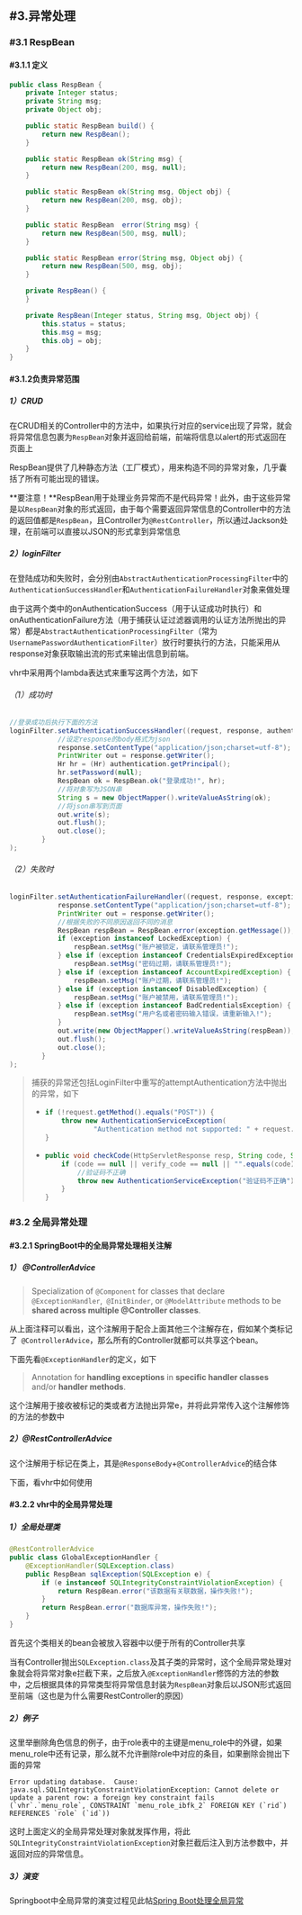 ## #3.异常处理

### #3.1 RespBean

#### #3.1.1 定义

```java
public class RespBean {
    private Integer status;
    private String msg;
    private Object obj;

    public static RespBean build() {
        return new RespBean();
    }

    public static RespBean ok(String msg) {
        return new RespBean(200, msg, null);
    }

    public static RespBean ok(String msg, Object obj) {
        return new RespBean(200, msg, obj);
    }

    public static RespBean  error(String msg) {
        return new RespBean(500, msg, null);
    }

    public static RespBean error(String msg, Object obj) {
        return new RespBean(500, msg, obj);
    }

    private RespBean() {
    }

    private RespBean(Integer status, String msg, Object obj) {
        this.status = status;
        this.msg = msg;
        this.obj = obj;
    }
}
```

####  #3.1.2负责异常范围

##### 1）CRUD

在CRUD相关的Controller中的方法中，如果执行对应的service出现了异常，就会将异常信息包裹为`RespBean`对象并返回给前端，前端将信息以alert的形式返回在页面上

RespBean提供了几种静态方法（工厂模式），用来构造不同的异常对象，几乎囊括了所有可能出现的错误。

**要注意！**RespBean用于处理业务异常而不是代码异常！此外，由于这些异常是以`RespBean`对象的形式返回，由于每个需要返回异常信息的Controller中的方法的返回值都是`RespBean`，且Controller为`@RestController`，所以通过Jackson处理，在前端可以直接以JSON的形式拿到异常信息

##### 2）loginFilter

在登陆成功和失败时，会分别由`AbstractAuthenticationProcessingFilter`中的`AuthenticationSuccessHandler`和`AuthenticationFailureHandler`对象来做处理

由于这两个类中的onAuthenticationSuccess（用于认证成功时执行）和onAuthenticationFailure方法（用于捕获认证过滤器调用的认证方法所抛出的异常）都是`AbstractAuthenticationProcessingFilter`（常为`UsernamePasswordAuthenticationFilter`）放行时要执行的方法，只能采用从response对象获取输出流的形式来输出信息到前端。

vhr中采用两个lambda表达式来重写这两个方法，如下

###### （1）成功时

```java
//登录成功后执行下面的方法
loginFilter.setAuthenticationSuccessHandler((request, response, authentication) -> {
            //设定response的body格式为json
            response.setContentType("application/json;charset=utf-8");
            PrintWriter out = response.getWriter();
            Hr hr = (Hr) authentication.getPrincipal();
            hr.setPassword(null);
            RespBean ok = RespBean.ok("登录成功!", hr);
            //将对象写为JSON串
            String s = new ObjectMapper().writeValueAsString(ok);
            //将json串写到页面
            out.write(s);
            out.flush();
            out.close();
        }
);
```

###### （2）失败时

```java
loginFilter.setAuthenticationFailureHandler((request, response, exception) -> {
            response.setContentType("application/json;charset=utf-8");
            PrintWriter out = response.getWriter();
            //根据失败的不同原因返回不同的消息
            RespBean respBean = RespBean.error(exception.getMessage());
            if (exception instanceof LockedException) {
                respBean.setMsg("账户被锁定，请联系管理员!");
            } else if (exception instanceof CredentialsExpiredException) {
                respBean.setMsg("密码过期，请联系管理员!");
            } else if (exception instanceof AccountExpiredException) {
                respBean.setMsg("账户过期，请联系管理员!");
            } else if (exception instanceof DisabledException) {
                respBean.setMsg("账户被禁用，请联系管理员!");
            } else if (exception instanceof BadCredentialsException) {
                respBean.setMsg("用户名或者密码输入错误，请重新输入!");
            }
            out.write(new ObjectMapper().writeValueAsString(respBean));
            out.flush();
            out.close();
        }
);
```

> 捕获的异常还包括LoginFilter中重写的attemptAuthentication方法中抛出的异常，如下
>
> - ```java
>   if (!request.getMethod().equals("POST")) {
>       throw new AuthenticationServiceException(
>               "Authentication method not supported: " + request.getMethod());
>   }
>   ```
>
> - ```java
>   public void checkCode(HttpServletResponse resp, String code, String verify_code) {
>       if (code == null || verify_code == null || "".equals(code) || !verify_code.toLowerCase().equals(code.toLowerCase())) {
>           //验证码不正确
>           throw new AuthenticationServiceException("验证码不正确");
>       }
>   }
>   ```

### #3.2 全局异常处理

#### #3.2.1 SpringBoot中的全局异常处理相关注解

##### 1） @ControllerAdvice

> Specialization of `@Component` for classes that declare `@ExceptionHandler`,` @InitBinder`, or `@ModelAttribute` methods to be **shared across multiple @Controller classes**.

从上面注释可以看出，这个注解用于配合上面其他三个注解存在，假如某个类标记了` @ControllerAdvice`，那么所有的Controller就都可以共享这个bean。

下面先看`@ExceptionHandler`的定义，如下

> Annotation for **handling exceptions** in **specific handler classes** and/or **handler methods**.

这个注解用于接收被标记的类或者方法抛出异常e，并将此异常传入这个注解修饰的方法的参数中

##### 2）@RestControllerAdvice

这个注解用于标记在类上，其是`@ResponseBody`+`@ControllerAdvice`的结合体

下面，看vhr中如何使用

#### #3.2.2 vhr中的全局异常处理

##### 1）全局处理类

```java
@RestControllerAdvice
public class GlobalExceptionHandler {
    @ExceptionHandler(SQLException.class)
    public RespBean sqlException(SQLException e) {
        if (e instanceof SQLIntegrityConstraintViolationException) {
            return RespBean.error("该数据有关联数据，操作失败!");
        }
        return RespBean.error("数据库异常，操作失败!");
    }
}
```

首先这个类相关的bean会被放入容器中以便于所有的Controller共享

当有Controller抛出`SQLException.class`及其子类的异常时，这个全局异常处理对象就会将异常对象e拦截下来，之后放入`@ExceptionHandler`修饰的方法的参数中，之后根据具体的异常类型将异常信息封装为`RespBean`对象后以JSON形式返回至前端（这也是为什么需要RestController的原因）

##### 2）例子

这里举删除角色信息的例子，由于role表中的主键是menu_role中的外键，如果menu_role中还有记录，那么就不允许删除role中对应的条目，如果删除会抛出下面的异常

```mysql
Error updating database.  Cause: java.sql.SQLIntegrityConstraintViolationException: Cannot delete or update a parent row: a foreign key constraint fails (`vhr`.`menu_role`, CONSTRAINT `menu_role_ibfk_2` FOREIGN KEY (`rid`) REFERENCES `role` (`id`))
```

这时上面定义的全局异常处理对象就发挥作用，将此`SQLIntegrityConstraintViolationException`对象拦截后注入到方法参数中，并返回对应的异常信息。

##### 3）演变

Springboot中全局异常的演变过程见此帖[Spring Boot处理全局异常](https://www.jianshu.com/p/12e1a752974d)
